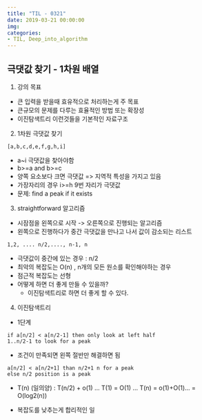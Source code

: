 ```yaml
---
title: "TIL - 0321"
date: 2019-03-21 00:00:00
img:
categories:
- TIL, Deep_into_algorithm
---
```


## 극댓값 찾기 - 1차원 배열
1. 강의 목표
- 큰 입력을 받을때 효유적으로 처리하는게 주 목표
- 큰규모의 문제를 다루는 효율적인 방법 또는 확장성
- 이진탐색트리 이런것들을 기본적인 자료구조

2. 1차원 극댓값 찾기

```
[a,b,c,d,e,f,g,h,i]
```
- a~i 극댓값을 찾아야함
- b>=a and b>=c
- 양쪽 요소보다 크면 극댓값 => 지역적 특성을 가지고 있음
- 가장자리의 경우 i>=h 9번 자리가 극댓값
- 문제: find a peak if it exists

3. straightforward 알고리즘
- 시잠점을 왼쪽으로 시작 -> 오른쪽으로 진행되는 알고리즘
- 왼쪽으로 진행하다가 중간 극댓값을 만나고 나서 값이 감소되는 리스트

```
1,2, .... n/2,...., n-1, n
```
- 극댓값이 중간에 있는 경우 : n/2
- 최악의 복잡도는  O(n) , n개의 모든 원소를 확인해야하는 경우
- 점근적 복잡도는 선형
- 어떻게 하면 더 좋게 만들 수 있을까?
  - 이진탐색트리로 하면 더 좋게 할 수 있다.

4. 이진탐색트리
- 1단계
```
if a[n/2] < a[n/2-1] then only look at left half
1..n/2-1 to look for a peak
```
- 조건이 만족되면 왼쪽 절반만 해결하면 됨

```
a[n/2] < a[n/2+1] than n/2+1 n for a peak
else n/2 position is a peak
```
- T(n) (일의양) :  T(n/2) + o(1)
 ... T(1) = O(1)
 ... T(n) = o(1)+O(1)... = O(log2(n))

- 복잡도를 낮추는게 합리적인 일
